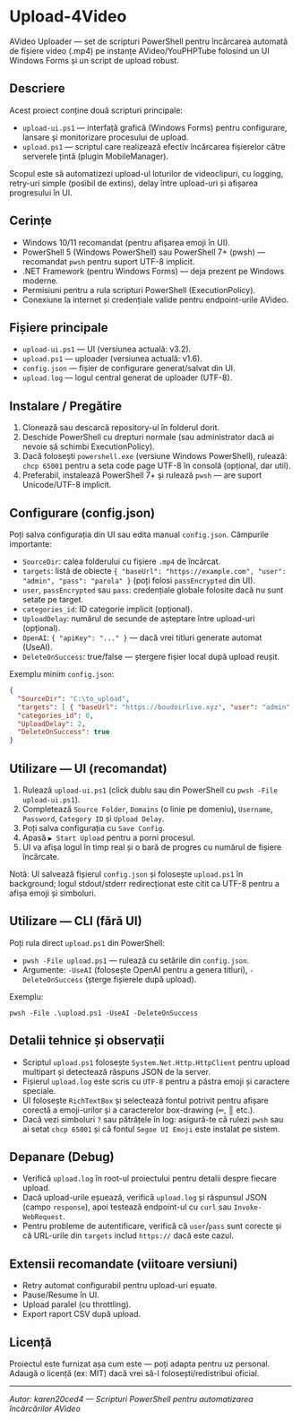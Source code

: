# Upload-4Video

AVideo Uploader — set de scripturi PowerShell pentru încărcarea automată de fișiere video (.mp4) pe instanțe AVideo/YouPHPTube folosind un UI Windows Forms și un script de upload robust.

## Descriere
Acest proiect conține două scripturi principale: 
- `upload-ui.ps1` — interfață grafică (Windows Forms) pentru configurare, lansare și monitorizare procesului de upload.
- `upload.ps1` — scriptul care realizează efectiv încărcarea fișierelor către serverele țintă (plugin MobileManager).

Scopul este să automatizezi upload-ul loturilor de videoclipuri, cu logging, retry-uri simple (posibil de extins), delay între upload-uri și afișarea progresului în UI.

## Cerințe
- Windows 10/11 recomandat (pentru afișarea emoji în UI).
- PowerShell 5 (Windows PowerShell) sau PowerShell 7+ (pwsh) — recomandat `pwsh` pentru suport UTF-8 implicit.
- .NET Framework (pentru Windows Forms) — deja prezent pe Windows moderne.
- Permisiuni pentru a rula scripturi PowerShell (ExecutionPolicy).
- Conexiune la internet și credențiale valide pentru endpoint-urile AVideo.

## Fișiere principale
- `upload-ui.ps1` — UI (versiunea actuală: v3.2).
- `upload.ps1` — uploader (versiunea actuală: v1.6).
- `config.json` — fișier de configurare generat/salvat din UI.
- `upload.log` — logul central generat de uploader (UTF-8).

## Instalare / Pregătire
1. Clonează sau descarcă repository-ul în folderul dorit.
2. Deschide PowerShell cu drepturi normale (sau administrator dacă ai nevoie să schimbi ExecutionPolicy).
3. Dacă folosești `powershell.exe` (versiune Windows PowerShell), rulează: `chcp 65001` pentru a seta code page UTF-8 în consolă (opțional, dar util).
4. Preferabil, instalează PowerShell 7+ și rulează `pwsh` — are suport Unicode/UTF-8 implicit.

## Configurare (config.json)
Poți salva configurația din UI sau edita manual `config.json`. Câmpurile importante:
- `SourceDir`: calea folderului cu fișiere `.mp4` de încărcat.
- `targets`: listă de obiecte `{ "baseUrl": "https://example.com", "user": "admin", "pass": "parola" }` (poți folosi `passEncrypted` din UI).
- `user`, `passEncrypted` sau `pass`: credențiale globale folosite dacă nu sunt setate pe target.
- `categories_id`: ID categorie implicit (opțional).
- `UploadDelay`: numărul de secunde de așteptare între upload-uri (opțional).
- `OpenAI`: `{ "apiKey": "..." }` — dacă vrei titluri generate automat (UseAI).
- `DeleteOnSuccess`: true/false — ștergere fișier local după upload reușit.

Exemplu minim `config.json`:
```json
{
  "SourceDir": "C:\to_upload",
  "targets": [ { "baseUrl": "https://boudoirlive.xyz", "user": "admin", "pass": "secret" } ],
  "categories_id": 0,
  "UploadDelay": 2,
  "DeleteOnSuccess": true
}
```

## Utilizare — UI (recomandat)
1. Rulează `upload-ui.ps1` (click dublu sau din PowerShell cu `pwsh -File upload-ui.ps1`).
2. Completează `Source Folder`, `Domains` (o linie pe domeniu), `Username`, `Password`, `Category ID` și `Upload Delay`.
3. Poți salva configurația cu `Save Config`.
4. Apasă `▶ Start Upload` pentru a porni procesul.
5. UI va afișa logul în timp real și o bară de progres cu numărul de fișiere încărcate.

Notă: UI salvează fișierul `config.json` și folosește `upload.ps1` în background; logul stdout/stderr redirecționat este citit ca UTF-8 pentru a afișa emoji și simboluri.

## Utilizare — CLI (fără UI)
Poți rula direct `upload.ps1` din PowerShell:
- `pwsh -File upload.ps1` — rulează cu setările din `config.json`.
- Argumente: `-UseAI` (folosește OpenAI pentru a genera titluri), `-DeleteOnSuccess` (șterge fișierele după upload).

Exemplu:
```
pwsh -File .\upload.ps1 -UseAI -DeleteOnSuccess
```
## Detalii tehnice și observații
- Scriptul `upload.ps1` folosește `System.Net.Http.HttpClient` pentru upload multipart și detectează răspuns JSON de la server.
- Fișierul `upload.log` este scris cu `UTF-8` pentru a păstra emoji și caractere speciale.
- UI folosește `RichTextBox` și selectează fontul potrivit pentru afișare corectă a emoji-urilor și a caracterelor box-drawing (═, ║ etc.).
- Dacă vezi simboluri `?` sau pătrățele în log: asigură-te că rulezi `pwsh` sau ai setat `chcp 65001` și că fontul `Segoe UI Emoji` este instalat pe sistem.

## Depanare (Debug)
- Verifică `upload.log` în root-ul proiectului pentru detalii despre fiecare upload.
- Dacă upload-urile eșuează, verifică `upload.log` și răspunsul JSON (campo `response`), apoi testează endpoint-ul cu `curl` sau `Invoke-WebRequest`.
- Pentru probleme de autentificare, verifică că `user`/`pass` sunt corecte și că URL-urile din `targets` includ `https://` dacă este cazul.

## Extensii recomandate (viitoare versiuni)
- Retry automat configurabil pentru upload-uri eșuate.
- Pause/Resume în UI.
- Upload paralel (cu throttling).
- Export raport CSV după upload.

## Licență
Proiectul este furnizat așa cum este — poți adapta pentru uz personal. Adaugă o licență (ex: MIT) dacă vrei să-l folosești/redistribui oficial.

---

_Autor: karen20ced4 — Scripturi PowerShell pentru automatizarea încărcărilor AVideo_